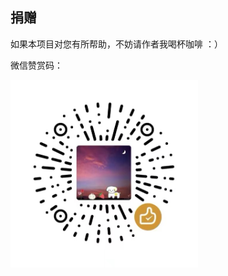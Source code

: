 ## 捐赠

如果本项目对您有所帮助，不妨请作者我喝杯咖啡 ：）


微信赞赏码：

<img src="./img/wechat-donation.jpg" width=300 alt="微信赞赏码">
